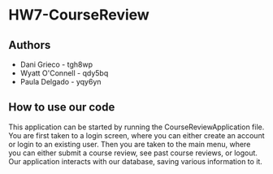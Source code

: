 # HW7-CourseReview

## Authors
* Dani Grieco - tgh8wp
* Wyatt O'Connell - qdy5bq
* Paula Delgado - yqy6yn

## How to use our code
This application can be started by running the CourseReviewApplication file. You are first taken to a login screen, where 
you can either create an account or login to an existing user. Then you are taken to the main menu, where you can either 
submit a course review, see past course reviews, or logout. Our application interacts with our database, saving various
information to it. 
 